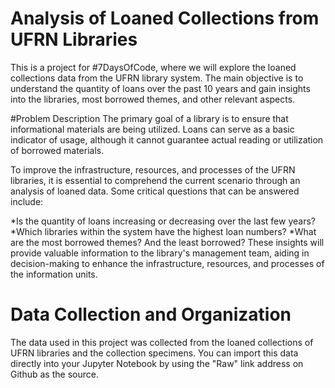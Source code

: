 # Analysis of Loaned Collections from UFRN Libraries
This is a project for #7DaysOfCode, where we will explore the loaned collections data from the UFRN library system. The main objective is to understand the quantity of loans over the past 10 years and gain insights into the libraries, most borrowed themes, and other relevant aspects.

#Problem Description
The primary goal of a library is to ensure that informational materials are being utilized. Loans can serve as a basic indicator of usage, although it cannot guarantee actual reading or utilization of borrowed materials.

To improve the infrastructure, resources, and processes of the UFRN libraries, it is essential to comprehend the current scenario through an analysis of loaned data. Some critical questions that can be answered include:

*Is the quantity of loans increasing or decreasing over the last few years?
*Which libraries within the system have the highest loan numbers?
*What are the most borrowed themes? And the least borrowed?
These insights will provide valuable information to the library's management team, aiding in decision-making to enhance the infrastructure, resources, and processes of the information units.

# Data Collection and Organization
The data used in this project was collected from the loaned collections of UFRN libraries and the collection specimens. You can import this data directly into your Jupyter Notebook by using the "Raw" link address on Github as the source.
